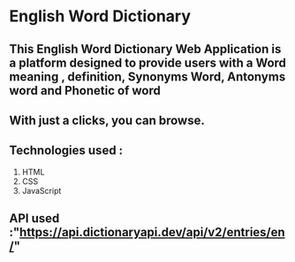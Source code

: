 # English Word Dictionary

## This  English Word Dictionary Web Application is a platform designed to provide users with a  Word meaning  , definition,  Synonyms Word,  Antonyms word and Phonetic of word

## With just a clicks, you can browse.
## Technologies used :
   1. HTML
   2. CSS
   3. JavaScript

## API used :"https://api.dictionaryapi.dev/api/v2/entries/en/"